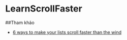 # LearnScrollFaster

##Tham khảo
+ [6 ways to make your lists scroll faster than the wind](https://leftshift.io/6-ways-to-make-your-lists-scroll-faster-than-the-wind)
